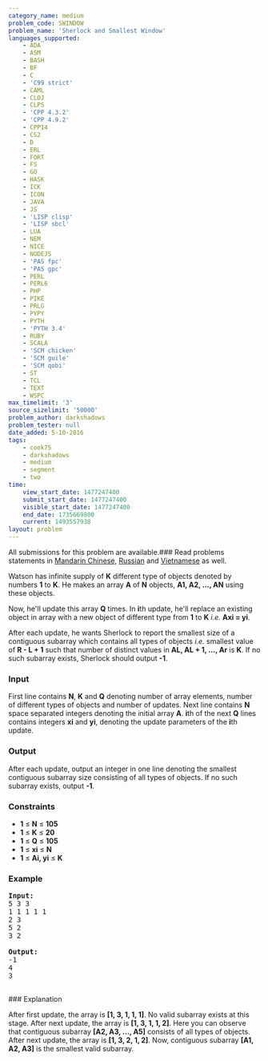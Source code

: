 ```yaml
---
category_name: medium
problem_code: SWINDOW
problem_name: 'Sherlock and Smallest Window'
languages_supported:
    - ADA
    - ASM
    - BASH
    - BF
    - C
    - 'C99 strict'
    - CAML
    - CLOJ
    - CLPS
    - 'CPP 4.3.2'
    - 'CPP 4.9.2'
    - CPP14
    - CS2
    - D
    - ERL
    - FORT
    - FS
    - GO
    - HASK
    - ICK
    - ICON
    - JAVA
    - JS
    - 'LISP clisp'
    - 'LISP sbcl'
    - LUA
    - NEM
    - NICE
    - NODEJS
    - 'PAS fpc'
    - 'PAS gpc'
    - PERL
    - PERL6
    - PHP
    - PIKE
    - PRLG
    - PYPY
    - PYTH
    - 'PYTH 3.4'
    - RUBY
    - SCALA
    - 'SCM chicken'
    - 'SCM guile'
    - 'SCM qobi'
    - ST
    - TCL
    - TEXT
    - WSPC
max_timelimit: '3'
source_sizelimit: '50000'
problem_author: darkshadows
problem_tester: null
date_added: 5-10-2016
tags:
    - cook75
    - darkshadows
    - medium
    - segment
    - two
time:
    view_start_date: 1477247400
    submit_start_date: 1477247400
    visible_start_date: 1477247400
    end_date: 1735669800
    current: 1493557938
layout: problem
---
```

All submissions for this problem are available.###  Read problems statements in [Mandarin Chinese](http://www.codechef.com/download/translated/COOK75/mandarin/SWINDOW.pdf), [Russian](http://www.codechef.com/download/translated/COOK75/russian/SWINDOW.pdf) and [Vietnamese](http://www.codechef.com/download/translated/COOK75/vietnamese/SWINDOW.pdf) as well.

Watson has infinite supply of **K** different type of objects denoted by numbers **1** to **K**. He makes an array **A** of **N** objects, **A1, A2, ..., AN** using these objects.

Now, he'll update this array **Q** times. In **i**th update, he'll replace an existing object in array with a new object of different type from **1** to **K** _i.e._ **Axi = yi**.

After each update, he wants Sherlock to report the smallest size of a contiguous subarray which contains all types of objects _i.e._ smallest value of **R - L + 1** such that number of distinct values in **AL, AL + 1, ..., Ar** is **K**. If no such subarray exists, Sherlock should output **-1**.

### Input

First line contains **N**, **K** and **Q** denoting number of array elements, number of different types of objects and number of updates. Next line contains **N** space separated integers denoting the initial array **A**. **i**th of the next **Q** lines contains integers **xi** and **yi**, denoting the update parameters of the **i**th update.

### Output

After each update, output an integer in one line denoting the smallest contiguous subarray size consisting of all types of objects. If no such subarray exists, output **-1**.

### Constraints

- **1** ≤ **N** ≤ **105**
- **1** ≤ **K** ≤ **20**
- **1** ≤ **Q** ≤ **105**
- **1** ≤ **xi** ≤ **N**
- **1** ≤ **Ai, yi** ≤ **K**

### Example

<pre><b>Input:</b>
5 3 3
1 1 1 1 1
2 3
5 2
3 2

<b>Output:</b>
-1
4
3

</pre>### Explanation

After first update, the array is **\[1, 3, 1, 1, 1\]**. No valid subarray exists at this stage.
After next update, the array is **\[1, 3, 1, 1, 2\]**. Here you can observe that contiguous subarray **\[A2, A3, ..., A5\]** consists of all types of objects. 
After next update, the array is **\[1, 3, 2, 1, 2\]**. Now, contiguous subarray **\[A1, A2, A3\]** is the smallest valid subarray.
